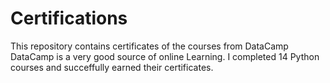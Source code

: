 # Certifications
This repository contains certificates of the courses from DataCamp
DataCamp is a very good source of online Learning. I completed 14 Python courses and succeffully earned their certificates.
